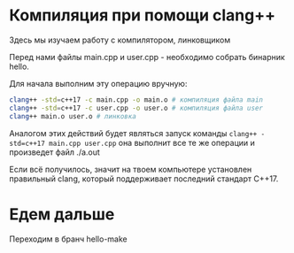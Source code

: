 # Компиляция при помощи clang++
Здесь мы изучаем работу с компилятором, линковщиком

Перед нами файлы main.cpp и user.cpp - необходимо собрать бинарник hello.

Для начала выполним эту операцию вручную: 
```bash
clang++ -std=c++17 -c main.cpp -o main.o # компиляция файла main
clang++ -std=c++17 -c user.cpp -o user.o # компиляция файла user
clang++ main.o user.o # линковка
```

Аналогом этих действий будет являться запуск команды ```clang++ -std=c++17 main.cpp user.cpp``` она выполнит все те же операции и произведет файл ./a.out

Если всё получилось, значит на твоем компьютере установлен правильный clang, который поддерживает последний стандарт C++17.

# Едем дальше
Переходим в бранч hello-make
